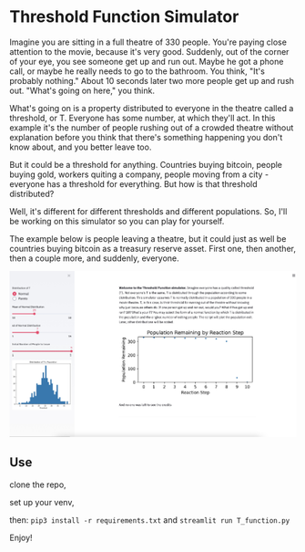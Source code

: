 # Threshold Function Simulator

Imagine you are sitting in a full theatre of 330 people. You're paying close
attention to the movie, because it's very good. Suddenly, out of the corner of
your eye, you see someone get up and run out. Maybe he got a phone call, or
maybe he really needs to go to the bathroom. You think, "It's probably nothing."
About 10 seconds later two more people get up and rush out. "What's going on
here," you think.

What's going on is a property distributed to everyone in the theatre called a
threshold, or T. Everyone has some number, at which they'll act. In this example
it's the number of people rushing out of a crowded theatre without explanation
before you think that there's something happening you don't know about, and you
better leave too.

But it could be a threshold for anything. Countries buying bitcoin, people buying
gold, workers quiting a company, people moving from a city - everyone has a
threshold for everything. But how is that threshold distributed?

Well, it's different for different thresholds and different populations. So,
I'll be working on this simulator so you can play for yourself.

The example below is people leaving a theatre, but it could just as well be
countries buying bitcoin as a treasury reserve asset. First one, then another,
then a couple more, and suddenly, everyone.


![Example Illustration](/Example.jpg)

## Use
clone the repo,

set up your venv,

then:
`pip3 install -r requirements.txt` and `streamlit run T_function.py`

Enjoy!
